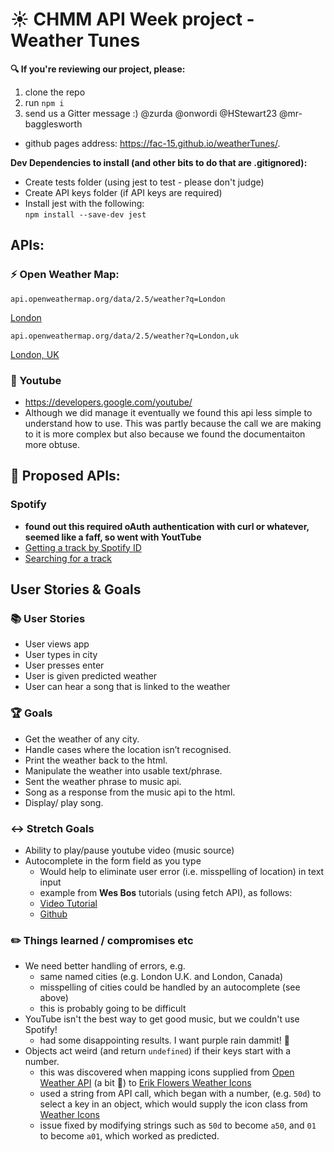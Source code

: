 # :sunny: CHMM API Week project - Weather Tunes


**:mag: If you're reviewing our project, please:**
1. clone the repo 
2. run `npm i`
3. send us a Gitter message :) @zurda @onwordi @HStewart23 @mr-bagglesworth

- github pages address: https://fac-15.github.io/weatherTunes/.

**Dev Dependencies to install (and other bits to do that are .gitignored):**
- Create tests folder (using jest to test - please don't judge)
- Create API keys folder (if API keys are required)
- Install jest with the following:  
    ```npm install --save-dev jest```


## APIs:


### :zap: Open Weather Map:


```
api.openweathermap.org/data/2.5/weather?q=London
```
[London](api.openweathermap.org/data/2.5/weather?q=London)

```
api.openweathermap.org/data/2.5/weather?q=London,uk
```
[London, UK](api.openweathermap.org/data/2.5/weather?q=London,uk)


### :musical_note: Youtube
- https://developers.google.com/youtube/
- Although we did manage it eventually we found this api less simple to understand how to use. This was partly because the call we are making to it is more complex but also because we found the documentaiton more obtuse.

## :ring: Proposed APIs:

### Spotify
 - **found out this required oAuth authentication with curl or whatever, seemed like a faff, so went with YoutTube**
 - [Getting a track by Spotify ID](https://developer.spotify.com/documentation/web-api/reference/tracks/get-track/)
 - [Searching for a track](https://developer.spotify.com/documentation/web-api/reference/search/search/)


## User Stories & Goals

### :books: User Stories

- User views app
- User types in city
- User presses enter
- User is given predicted weather
- User can hear a song that is linked to the weather

### :trophy: Goals
- Get the weather of any city.
- Handle cases where the location isn’t recognised.
- Print the weather back to the html.
- Manipulate the weather into usable text/phrase.
- Sent the weather phrase to music api.
- Song as a response from the music api to the html.
- Display/ play song.

### :left_right_arrow: Stretch Goals
- Ability to play/pause youtube video (music source)
- Autocomplete in the form field as you type
    - Would help to eliminate user error (i.e. misspelling of location) in text input
    - example from **Wes Bos** tutorials (using fetch API), as follows:
    - [Video Tutorial](https://www.youtube.com/watch?v=y4gZMJKAeWs)
    - [Github](https://github.com/wesbos/JavaScript30/tree/master/06%20-%20Type%20Ahead)


### :pencil2: Things learned / compromises etc
- We need better handling of errors, e.g.
    - same named cities (e.g. London U.K. and London, Canada)
    - misspelling of cities could be handled by an autocomplete (see above)
    - this is probably going to be difficult
- YouTube isn't the best way to get good music, but we couldn't use Spotify!
    - had some disappointing results. I want purple rain dammit! :purple_heart:
- Objects act weird (and return `undefined`) if their keys start with a number.
    - this was discovered when mapping icons supplied from [Open Weather API](https://openweathermap.org/weather-conditions) (a bit :shit:) to [Erik Flowers Weather Icons](https://erikflowers.github.io/weather-icons/)
    - used a string from API call, which began with a number, (e.g. `50d`) to select a key in an object, which would supply the icon class from [Weather Icons](https://erikflowers.github.io/weather-icons/)
    - issue fixed by modifying strings such as `50d` to become `a50`, and `01` to become `a01`, which worked as predicted.

